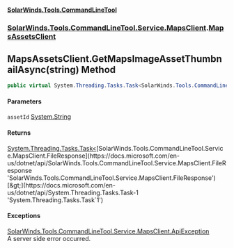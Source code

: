 #### [SolarWinds.Tools.CommandLineTool](index.md 'index')
### [SolarWinds.Tools.CommandLineTool.Service.MapsClient](index.md#SolarWinds.Tools.CommandLineTool.Service.MapsClient 'SolarWinds.Tools.CommandLineTool.Service.MapsClient').[MapsAssetsClient](MapsAssetsClient.md 'SolarWinds.Tools.CommandLineTool.Service.MapsClient.MapsAssetsClient')

## MapsAssetsClient.GetMapsImageAssetThumbnailAsync(string) Method

```csharp
public virtual System.Threading.Tasks.Task<SolarWinds.Tools.CommandLineTool.Service.MapsClient.FileResponse> GetMapsImageAssetThumbnailAsync(string assetId);
```
#### Parameters

<a name='SolarWinds.Tools.CommandLineTool.Service.MapsClient.MapsAssetsClient.GetMapsImageAssetThumbnailAsync(string).assetId'></a>

`assetId` [System.String](https://docs.microsoft.com/en-us/dotnet/api/System.String 'System.String')

#### Returns
[System.Threading.Tasks.Task&lt;](https://docs.microsoft.com/en-us/dotnet/api/System.Threading.Tasks.Task-1 'System.Threading.Tasks.Task`1')[SolarWinds.Tools.CommandLineTool.Service.MapsClient.FileResponse](https://docs.microsoft.com/en-us/dotnet/api/SolarWinds.Tools.CommandLineTool.Service.MapsClient.FileResponse 'SolarWinds.Tools.CommandLineTool.Service.MapsClient.FileResponse')[&gt;](https://docs.microsoft.com/en-us/dotnet/api/System.Threading.Tasks.Task-1 'System.Threading.Tasks.Task`1')

#### Exceptions

[SolarWinds.Tools.CommandLineTool.Service.MapsClient.ApiException](https://docs.microsoft.com/en-us/dotnet/api/SolarWinds.Tools.CommandLineTool.Service.MapsClient.ApiException 'SolarWinds.Tools.CommandLineTool.Service.MapsClient.ApiException')  
A server side error occurred.